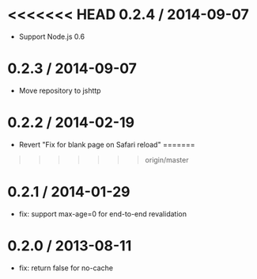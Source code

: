 <<<<<<< HEAD
0.2.4 / 2014-09-07
==================

 * Support Node.js 0.6

0.2.3 / 2014-09-07
==================

 * Move repository to jshttp

0.2.2 / 2014-02-19
==================

 * Revert "Fix for blank page on Safari reload"
=======
>>>>>>> origin/master

0.2.1 / 2014-01-29
==================

 * fix: support max-age=0 for end-to-end revalidation

0.2.0 / 2013-08-11
==================

  * fix: return false for no-cache
